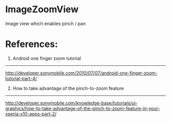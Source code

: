 ImageZoomView
=============

Image view which enables pinch / pan 

References:
=============


1. Android one finger zoom tutorial 
-------------
http://developer.sonymobile.com/2010/07/07/android-one-finger-zoom-tutorial-part-4/

2. How to take advantage of the pinch-to-zoom feature
-------------
http://developer.sonymobile.com/knowledge-base/tutorials/ui-graphics/how-to-take-advantage-of-the-pinch-to-zoom-feature-in-your-xperia-x10-apps-part-2/